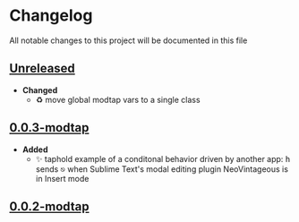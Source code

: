 # Changelog
All notable changes to this project will be documented in this file

[unreleased]: https://github.com/eugenesvk/Win.ahk/compare/0.0.3-modtap...modtap
## [Unreleased]
<!-- - __Added__ -->
  <!-- + :sparkles:  -->
  <!-- new features -->
<!-- - __Changed__ -->
  <!-- +   -->
  <!-- changes in existing functionality -->
<!-- - __Fixed__ -->
  <!-- + :beetle:  -->
  <!-- bug fixes -->
<!-- - __Deprecated__ -->
  <!-- + :poop:  -->
  <!-- soon-to-be removed features -->
<!-- - __Removed__ -->
  <!-- + :wastebasket:  -->
  <!-- now removed features -->
<!-- - __Security__ -->
  <!-- + :lock:  -->
  <!-- vulnerabilities -->

- __Changed__
  + :recycle: move global modtap vars to a single class

[0.0.3-modtap]: https://github.com/eugenesvk/Win.ahk/releases/tag/0.0.3-modtap
## [0.0.3-modtap]
- __Added__
  + :sparkles: taphold example of a conditonal behavior driven by another app: <kbd>h</kbd> sends <kbd>⎋</kbd> when Sublime Text's modal editing plugin NeoVintageous is in Insert mode

[0.0.2-modtap]: https://github.com/eugenesvk/Win.ahk/releases/tag/0.0.2-modtap
## [0.0.2-modtap]
